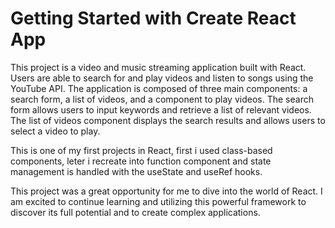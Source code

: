 # Getting Started with Create React App

This project is a video and music streaming application built with React. Users are able to search for and play videos and listen to songs using the YouTube API. The application is composed of three main components: a search form, a list of videos, and a component to play videos. The search form allows users to input keywords and retrieve a list of relevant videos. The list of videos component displays the search results and allows users to select a video to play.

This is one of my first projects in React, first i used class-based components, leter i recreate into function component and state management is handled with the useState and useRef hooks.

This project was a great opportunity for me to dive into the world of React. I am excited to continue learning and utilizing this powerful framework to discover its full potential and to create complex applications.

